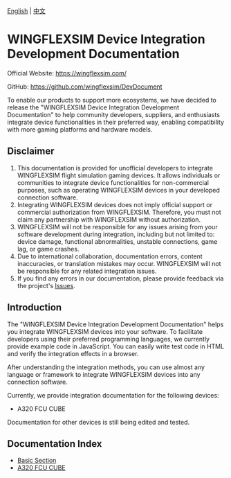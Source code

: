 [English](https://github.com/wingflexsim/DevDocument/blob/master/README.md) | [中文](https://github.com/wingflexsim/DevDocument/blob/master/README_CN.md)

# WINGFLEXSIM Device Integration Development Documentation

Official Website: https://wingflexsim.com/

GitHub: https://github.com/wingflexsim/DevDocument

To enable our products to support more ecosystems, we have decided to release the "WINGFLEXSIM Device Integration Development Documentation" to help community developers, suppliers, and enthusiasts integrate device functionalities in their preferred way, enabling compatibility with more gaming platforms and hardware models.

## Disclaimer
1. This documentation is provided for unofficial developers to integrate WINGFLEXSIM flight simulation gaming devices. It allows individuals or communities to integrate device functionalities for non-commercial purposes, such as operating WINGFLEXSIM devices in your developed connection software.
2. Integrating WINGFLEXSIM devices does not imply official support or commercial authorization from WINGFLEXSIM. Therefore, you must not claim any partnership with WINGFLEXSIM without authorization.
3. WINGFLEXSIM will not be responsible for any issues arising from your software development during integration, including but not limited to: device damage, functional abnormalities, unstable connections, game lag, or game crashes.
4. Due to international collaboration, documentation errors, content inaccuracies, or translation mistakes may occur. WINGFLEXSIM will not be responsible for any related integration issues.
5. If you find any errors in our documentation, please provide feedback via the project's [Issues](https://github.com/wingflexsim/DevDocument/issues).

## Introduction

The "WINGFLEXSIM Device Integration Development Documentation" helps you integrate WINGFLEXSIM devices into your software. To facilitate developers using their preferred programming languages, we currently provide example code in JavaScript. You can easily write test code in HTML and verify the integration effects in a browser.

After understanding the integration methods, you can use almost any language or framework to integrate WINGFLEXSIM devices into any connection software.

Currently, we provide integration documentation for the following devices:

- A320 FCU CUBE

Documentation for other devices is still being edited and tested.

## Documentation Index

- [Basic Section](https://github.com/wingflexsim/DevDocument/blob/master/docs/EN/Basic.md)
- [A320 FCU CUBE](https://github.com/wingflexsim/DevDocument/blob/master/docs/A320%20FCU%20CUBE.md)